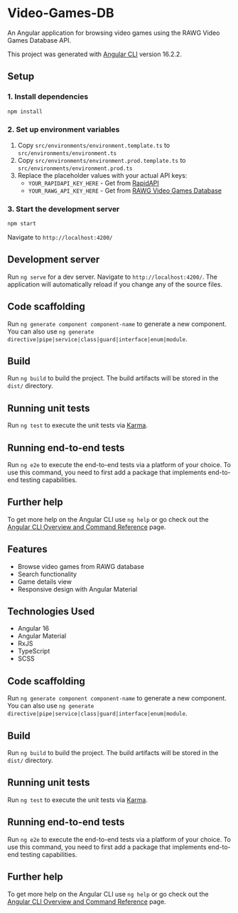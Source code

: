 # Video-Games-DB

An Angular application for browsing video games using the RAWG Video Games Database API.

This project was generated with [Angular CLI](https://github.com/angular/angular-cli) version 16.2.2.

## Setup

### 1. Install dependencies
```bash
npm install
```

### 2. Set up environment variables
1. Copy `src/environments/environment.template.ts` to `src/environments/environment.ts`
2. Copy `src/environments/environment.prod.template.ts` to `src/environments/environment.prod.ts`
3. Replace the placeholder values with your actual API keys:
   - `YOUR_RAPIDAPI_KEY_HERE` - Get from [RapidAPI](https://rapidapi.com/)
   - `YOUR_RAWG_API_KEY_HERE` - Get from [RAWG Video Games Database](https://rawg.io/apidocs)

### 3. Start the development server
```bash
npm start
```
Navigate to `http://localhost:4200/`

## Development server

Run `ng serve` for a dev server. Navigate to `http://localhost:4200/`. The application will automatically reload if you change any of the source files.

## Code scaffolding

Run `ng generate component component-name` to generate a new component. You can also use `ng generate directive|pipe|service|class|guard|interface|enum|module`.

## Build

Run `ng build` to build the project. The build artifacts will be stored in the `dist/` directory.

## Running unit tests

Run `ng test` to execute the unit tests via [Karma](https://karma-runner.github.io).

## Running end-to-end tests

Run `ng e2e` to execute the end-to-end tests via a platform of your choice. To use this command, you need to first add a package that implements end-to-end testing capabilities.

## Further help

To get more help on the Angular CLI use `ng help` or go check out the [Angular CLI Overview and Command Reference](https://angular.io/cli) page.

## Features

- Browse video games from RAWG database
- Search functionality
- Game details view
- Responsive design with Angular Material

## Technologies Used

- Angular 16
- Angular Material
- RxJS
- TypeScript
- SCSS

## Code scaffolding

Run `ng generate component component-name` to generate a new component. You can also use `ng generate directive|pipe|service|class|guard|interface|enum|module`.

## Build

Run `ng build` to build the project. The build artifacts will be stored in the `dist/` directory.

## Running unit tests

Run `ng test` to execute the unit tests via [Karma](https://karma-runner.github.io).

## Running end-to-end tests

Run `ng e2e` to execute the end-to-end tests via a platform of your choice. To use this command, you need to first add a package that implements end-to-end testing capabilities.

## Further help

To get more help on the Angular CLI use `ng help` or go check out the [Angular CLI Overview and Command Reference](https://angular.io/cli) page.
